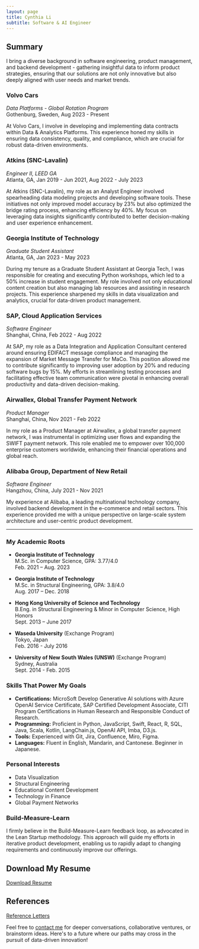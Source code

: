 ```yaml
---
layout: page
title: Cynthia Li
subtitle: Software & AI Engineer
---
```


## Summary

I bring a diverse background in software engineering, product management, and backend development - gathering insightful data to inform product strategies, ensuring that our solutions are not only innovative but also deeply aligned with user needs and market trends.

### Volvo Cars
_Data Platforms - Global Rotation Program_  
Gothenburg, Sweden, Aug 2023 - Present  

At Volvo Cars, I involve in developing and implementing data contracts within Data & Analytics Platforms. This experience honed my skills in ensuring data consistency, quality, and compliance, which are crucial for robust data-driven environments.

### Atkins (SNC-Lavalin)
_Engineer II, LEED GA_  
Atlanta, GA, Jan 2019 - Jun 2021, Aug 2022 - July 2023  

At Atkins (SNC-Lavalin), my role as an Analyst Engineer involved spearheading data modeling projects and developing software tools. These initiatives not only improved model accuracy by 23% but also optimized the bridge rating process, enhancing efficiency by 40%. My focus on leveraging data insights significantly contributed to better decision-making and user experience enhancement.

### Georgia Institute of Technology
_Graduate Student Assistant_  
Atlanta, GA, Jan 2023 - May 2023  

During my tenure as a Graduate Student Assistant at Georgia Tech, I was responsible for creating and executing Python workshops, which led to a 50% increase in student engagement. My role involved not only educational content creation but also managing lab resources and assisting in research projects. This experience sharpened my skills in data visualization and analytics, crucial for data-driven product management.

### SAP, Cloud Application Services
_Software Engineer_   
Shanghai, China, Feb 2022 - Aug 2022  

At SAP, my role as a Data Integration and Application Consultant centered around ensuring EDIFACT message compliance and managing the expansion of Market Message Transfer for MaCo. This position allowed me to contribute significantly to improving user adoption by 20% and reducing software bugs by 15%. My efforts in streamlining testing processes and facilitating effective team communication were pivotal in enhancing overall productivity and data-driven decision-making.

### Airwallex, Global Transfer Payment Network
_Product Manager_  
Shanghai, China, Nov 2021 - Feb 2022  

In my role as a Product Manager at Airwallex, a global transfer payment network, I was instrumental in optimizing user flows and expanding the SWIFT payment network. This role enabled me to empower over 100,000 enterprise customers worldwide, enhancing their financial operations and global reach.

### Alibaba Group, Department of New Retail
_Software Engineer_  
Hangzhou, China, July 2021 - Nov 2021  

My experience at Alibaba, a leading multinational technology company, involved backend development in the e-commerce and retail sectors. This experience provided me with a unique perspective on large-scale system architecture and user-centric product development.

---

### My Academic Roots
- **Georgia Institute of Technology**  
  M.Sc. in Computer Science, GPA: 3.77/4.0  
  Feb. 2021 – Aug. 2023

- **Georgia Institute of Technology**  
  M.Sc. in Structural Engineering, GPA: 3.8/4.0  
  Aug. 2017 – Dec. 2018

- **Hong Kong University of Science and Technology**  
  B.Eng. in Structural Engineering & Minor in Computer Science, High Honors  
  Sept. 2013 – June 2017

- **Waseda University** (Exchange Program)  
  Tokyo, Japan  
  Feb. 2016 - July 2016

- **University of New South Wales (UNSW)** (Exchange Program)  
  Sydney, Australia  
  Sept. 2014 - Feb. 2015

### Skills That Power My Goals
- **Certifications:** MicroSoft Develop Generative AI solutions with Azure OpenAI Service Certificate, SAP Certified Development Associate, CITI Program Certifications in Human Research and Responsible Conduct of Research.
- **Programming:** Proficient in Python, JavaScript, Swift, React, R, SQL,  Java, Scala, Kotlin, LangChain.js, OpenAI API, Imba, D3.js.
- **Tools:** Experienced with Git, Jira, Confluence, Miro, Figma.
- **Languages:** Fluent in English, Mandarin, and Cantonese. Beginner in Japanese.

### Personal Interests
- Data Visualization
- Structural Engineering
- Educational Content Development
- Technology in Finance
- Global Payment Networks

### Build-Measure-Learn
I firmly believe in the Build-Measure-Learn feedback loop, as advocated in the Lean Startup methodology. This approach will guide my efforts in iterative product development, enabling us to rapidly adapt to changing requirements and continuously improve our offerings.

## Download My Resume
[Download Resume](resources/Cynthia_Li_resume.pdf)

## References
[Reference Letters](resources/reference_letters.pdf)


Feel free to [contact me](mailto:cynthiamengyuanli@gmail.com) for deeper conversations, collaborative ventures, or brainstorm ideas. Here's to a future where our paths may cross in the pursuit of data-driven innovation!